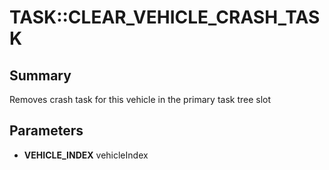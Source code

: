 # TASK::CLEAR_VEHICLE_CRASH_TASK

## Summary
Removes crash task for this vehicle in the primary task tree slot

## Parameters
* **VEHICLE_INDEX** vehicleIndex